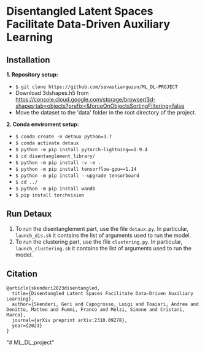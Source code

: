 # Disentangled Latent Spaces Facilitate Data-Driven Auxiliary Learning #

## Installation ##
**1. Repository setup:**
* `$ git clone https://github.com/sevastianguzun/ML_DL-PROJECT`
* Download 3dshapes.h5 from https://console.cloud.google.com/storage/browser/3d-shapes;tab=objects?prefix=&forceOnObjectsSortingFiltering=false
* Move the dataset to the 'data' folder in the root directory of the project.

**2. Conda enviroment setup:**
* `$ conda create -n detaux python=3.7`
* `$ conda activate detaux`
* `$ python -m pip install pytorch-lightning==1.9.4`
* `$ cd disentanglement_library/`
* `$ python -m pip install -v -e .`
* `$ python -m pip install tensorflow-gpu==1.14`
* `$ python -m pip install --upgrade tensorboard`
* `$ cd ../`
* `$ python -m pip install wandb`
* `$ pip install torchvision`

## Run Detaux ##
1. To run the disentanglement part, use the file `detaux.py`. In particular, `launch_dis.sh` it contains the list of arguments used to run the model.
2. To run the clustering part, use the file `clustering.py`.  In particular, `launch_clustering.sh` it contains the list of arguments used to run the model.

## Citation ##

```
@article{skenderi2023disentangled,
  title={Disentangled Latent Spaces Facilitate Data-Driven Auxiliary Learning},
  author={Skenderi, Geri and Capogrosso, Luigi and Toaiari, Andrea and Denitto, Matteo and Fummi, Franco and Melzi, Simone and Cristani, Marco},
  journal={arXiv preprint arXiv:2310.09278},
  year={2023}
}
```
"# ML_DL_project" 
